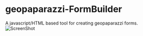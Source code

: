 # geopaparazzi-FormBuilder
A javascript/HTML based tool for creating geopaparazzi forms. 
![ScreenShot](https://github.com/GeoAnalytic-code/geopaparazzi-FormBuilder/raw/master/images/sample.jpg)
